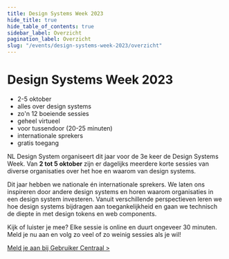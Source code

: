 ```yaml
---
title: Design Systems Week 2023
hide_title: true
hide_table_of_contents: true
sidebar_label: Overzicht
pagination_label: Overzicht
slug: "/events/design-systems-week-2023/overzicht"
---
```


# Design Systems Week 2023

<div class="dsw-usps">

- 2-5 oktober
- alles over design systems
- zo'n 12 boeiende sessies
- geheel virtueel
- voor tussendoor (20-25 minuten)
- internationale sprekers
- gratis toegang

</div>

NL Design System organiseert dit jaar voor de 3e keer de Design Systems Week. Van **2 tot 5 oktober** zijn er dagelijks meerdere korte sessies van diverse organisaties over het hoe en waarom van design systems.

Dit jaar hebben we nationale én internationale sprekers. We laten ons inspireren door andere design systems en horen waarom organisaties in een design system investeren. Vanuit verschillende perspectieven leren we hoe design systems bijdragen aan toegankelijkheid en gaan we technisch de diepte in met design tokens en web components.

Kijk of luister je mee? Elke sessie is online en duurt ongeveer 30 minuten. Meld je nu aan en volg zo veel of zo weinig sessies als je wil!

<a href="https://www.gebruikercentraal.nl/agenda/design-systems-week-2023/" class="dsw-signup">
  <span className="dsw-header-signup-main">Meld je aan</span>
  <span className="dsw-header-signup-sup">bij Gebruiker Centraal</span> >
</a>
